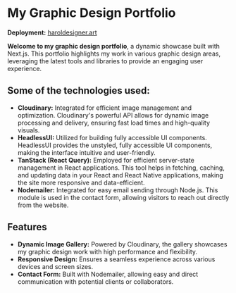 # My Graphic Design Portfolio

**Deployment:** [haroldesigner.art](https://www.haroldesigner.art/)


**Welcome to my graphic design portfolio**, a dynamic showcase built with Next.js. This portfolio highlights my work in various graphic design areas, leveraging the latest tools and libraries to provide an engaging user experience.

## Some of the technologies used:

- **Cloudinary:** Integrated for efficient image management and optimization. Cloudinary's powerful API allows for dynamic image processing and delivery, ensuring fast load times and high-quality visuals.
- **HeadlessUI:** Utilized for building fully accessible UI components. HeadlessUI provides the unstyled, fully accessible UI components, making the interface intuitive and user-friendly.
- **TanStack (React Query):** Employed for efficient server-state management in React applications. This tool helps in fetching, caching, and updating data in your React and React Native applications, making the site more responsive and data-efficient.
- **Nodemailer:** Integrated for easy email sending through Node.js. This module is used in the contact form, allowing visitors to reach out directly from the website.

## Features

- **Dynamic Image Gallery:** Powered by Cloudinary, the gallery showcases my graphic design work with high performance and flexibility.
- **Responsive Design:** Ensures a seamless experience across various devices and screen sizes.
- **Contact Form:** Built with Nodemailer, allowing easy and direct communication with potential clients or collaborators.
